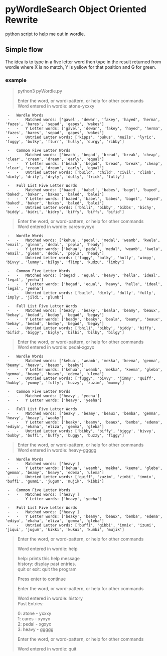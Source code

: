 # pyWordleSearch Object Oriented Rewrite
python script to help me out in wordle.

## Simple flow

The idea is to type in a five letter word then type in the result returned from wordle where X is no match, Y is yellow for that position and G for green. 

### example

>python3 pyWordle.py
>
>Enter the word, or word-pattern, or help for other commands  
>Word entered in wordle: atone-yxxxy   
> 
	 - 	 Wordle Words
	 - 	 - 	 Matched words: ['gavel', 'dewar', 'fakey', 'hayed', 'herma', 'fazes', 'bares', 'sepad', 'gapes', 'wakes']
	 - 	 - 	 Y Letter words: ['gavel', 'dewar', 'fakey', 'hayed', 'herma', 'fazes', 'bares', 'sepad', 'gapes', 'wakes']
	 - 	 - 	 Untried Letter words: ['kipps', 'pukus', 'muils', 'lyric', 'fuggy', 'bulky', 'flurr', 'hully', 'durgy', 'ribby']

	 - 	 Common Five Letter Words
	 - 	 - 	 Matched words: ['beach', 'begad', 'bread', 'break', 'cheap', 'clear', 'cream', 'dream', 'early', 'equal']
	 - 	 - 	 Y Letter words: ['beach', 'begad', 'bread', 'break', 'cheap', 'clear', 'cream', 'dream', 'early', 'equal']
	 - 	 - 	 Untried Letter words: ['build', 'child', 'civil', 'climb', 'dimly', 'drily', 'dryly', 'dully', 'frick', 'fully']

	 - 	 Full List Five Letter Words
	 - 	 - 	 Matched words: ['baaed', 'babel', 'babes', 'bagel', 'bayed', 'baked', 'baker', 'bakes', 'baled', 'balei']
	 - 	 - 	 Y Letter words: ['baaed', 'babel', 'babes', 'bagel', 'bayed', 'baked', 'baker', 'bakes', 'baled', 'balei']
	 - 	 - 	 Untried Letter words: ['bhili', 'bibby', 'bibbs', 'bichy', 'biddy', 'bidri', 'bidry', 'biffy', 'biffs', 'bifid']
>
>Enter the word, or word-pattern, or help for other commands  
> Word entered in wordle: cares-xyxyx
> 
	 - 	 Wordle Words
	 - 	 - 	 Matched words: ['kehua', 'pedal', 'medal', 'weamb', 'kwela', 'email', 'gleam', 'dedal', 'pepla', 'heady']
	 - 	 - 	 Y Letter words: ['kehua', 'pedal', 'medal', 'weamb', 'kwela', 'email', 'gleam', 'dedal', 'pepla', 'heady']
	 - 	 - 	 Untried Letter words: ['fuggy', 'bulky', 'hully', 'wimpy', 'bivvy', 'lummy', 'bilgy', 'flimp', 'kudzu', 'limby']

	 - 	 Common Five Letter Words
	 - 	 - 	 Matched words: ['begad', 'equal', 'heavy', 'hella', 'ideal', 'legal', 'yeeha']
	 - 	 - 	 Y Letter words: ['begad', 'equal', 'heavy', 'hella', 'ideal', 'legal', 'yeeha']
	 - 	 - 	 Untried Letter words: ['build', 'dimly', 'dully', 'fully', 'imply', 'jildi', 'plumb']

	 - 	 Full List Five Letter Words
	 - 	 - 	 Matched words: ['beady', 'beaky', 'beala', 'beamy', 'beaux', 'bebay', 'bedad', 'beday', 'begad', 'begay']
	 - 	 - 	 Y Letter words: ['beady', 'beaky', 'beala', 'beamy', 'beaux', 'bebay', 'bedad', 'beday', 'begad', 'begay']
	 - 	 - 	 Untried Letter words: ['bhili', 'bibby', 'biddy', 'biffy', 'bifid', 'biggy', 'bigly', 'bilbi', 'bilby', 'bilgy']

>
>Enter the word, or word-pattern, or help for other commands  
>Word entered in wordle: pedal-xgxyx
> 
	 - 	 Wordle Words
	 - 	 - 	 Matched words: ['kehua', 'weamb', 'mekka', 'keema', 'gemma', 'beamy', 'heavy', 'beaux', 'beaky']
	 - 	 - 	 Y Letter words: ['kehua', 'weamb', 'mekka', 'keema', 'gleba', 'gemma', 'beamy', 'heavy', 'edema', 'ulema']
	 - 	 - 	 Untried Letter words: ['fuggy', 'bivvy', 'jimmy', 'quiff', 'hubby', 'yummy', 'fuffy', 'huzzy', 'zuzim', 'mummy']

	 - 	 Common Five Letter Words
	 - 	 - 	 Matched words: ['heavy', 'yeeha']
	 - 	 - 	 Y Letter words: ['heavy', 'yeeha']

	 - 	 Full List Five Letter Words
	 - 	 - 	 Matched words: ['beaky', 'beamy', 'beaux', 'bemba', 'gemma', 'heavy', 'heazy', 'weaky']
	 - 	 - 	 Y Letter words: ['beaky', 'beamy', 'beaux', 'bemba', 'edema', 'ediya', 'ekaha', 'eliza', 'gemma', 'gleba']
	 - 	 - 	 Untried Letter words: ['bibby', 'biffy', 'biggy', 'bivvy', 'bubby', 'buffi', 'buffy', 'buggy', 'buzzy', 'figgy']

>
>Enter the word, or word-pattern, or help for other commands  
>Word entered in wordle: heavy-ggggg
> 
	 - 	 Wordle Words
	 - 	 - 	 Matched words: ['heavy']
	 - 	 - 	 Y Letter words: ['kehua', 'weamb', 'mekka', 'keema', 'gleba', 'gemma', 'beamy', 'heavy', 'edema', 'ulema']
	 - 	 - 	 Untried Letter words: ['quiff', 'zuzim', 'zimbi', 'immix', 'buffi', 'gummi', 'jugum', 'mujik', 'kibbi']

	 - 	 Common Five Letter Words
	 - 	 - 	 Matched words: ['heavy']
	 - 	 - 	 Y Letter words: ['heavy', 'yeeha']

	 - 	 Full List Five Letter Words
	 - 	 - 	 Matched words: ['heavy']
	 - 	 - 	 Y Letter words: ['beaky', 'beamy', 'beaux', 'bemba', 'edema', 'ediya', 'ekaha', 'eliza', 'gemma', 'gleba']
	 - 	 - 	 Untried Letter words: ['buffi', 'gibbi', 'immix', 'izumi', 'jiqui', 'jugum', 'kikki', 'kukui', 'kumbi', 'mujik']
>
>Enter the word, or word-pattern, or help for other commands
>
> Word entered in wordle: help
>
>help: prints this help message  
>history: display past entries.  
>quit or exit: quit the program  
>
>Press enter to continue
>
>Enter the word, or word-pattern, or help for other commands
>
>Word entered in wordle: history  
>Past Entries:
> 
>0: atone  -  yxxxy  
>1: cares  -  xyxyx  
>2: pedal  -  xgxyx  
>3: heavy  -  ggggg  
>
>Enter the word, or word-pattern, or help for other commands
>
>Word entered in wordle: quit



